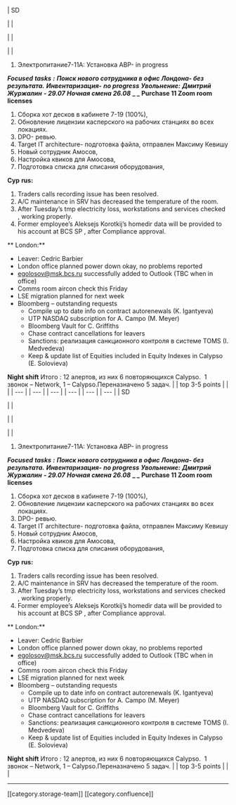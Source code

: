 





| SD

 | 
| 

 | 
|    

 | 
| 
1. Электропитание7-11A: Установка АВР- in progress

 **_Focused_**  **_tasks_**  **_:_**  **_Поиск нового сотрудника в офис Лондона- без результата._**  **_Инвентаризация-_**  **_no progress_**  **_Увольнение:_**  **_Дмитрий_**  **_Журжалин_**  **_- 29.07_**  **_Ночная смена 26.08_**  **_ _**  **Purchase 11 Zoom room licenses** 
1. Сборка хот десков в кабинете 7-19 (100%),
1. Oбновление лицензии касперского на рабочих станциях во всех локациях.
1. DPO- ревью.
1. Target IT architecture- подготовка файла, отправлен Максиму Кевишу
1. Новый сотрудник Амосов,
1. Настройка квиков для Амосова,
1. Подготовка списка для списания оборудования,

 **Cyp**  **rus:** 
1. Traders calls recording issue has been resolved.
1. A/C maintenance in SRV has decreased the temperature of the room.
1. After Tuesday’s tmp electricity loss, workstations and services checked , working properly.
1. Former employee’s Aleksejs Korotkij’s homedir data will be provided to his account at BCS SP , after Compliance approval.

 ** London:** <ul><li>Leaver: Cedric Barbier</li><li>London office planned power down okay, no problems reported</li><li>[egolosov@msk.bcs.ru](mailto:egolosov@msk.bcs.ru) successfully added to Outlook (TBC when in office)</li><li>Comms room aircon check this Friday</li><li>LSE migration planned for next week</li><li>Bloomberg – outstanding requests<ul><li>Compile up to date info on contract autorenewals (K. Igantyeva)</li><li>UTP NASDAQ subscription for A. Campo (M. Meyer)</li><li>Bloomberg Vault for C. Griffiths</li><li>Chase contract cancellations for leavers</li><li>Sanctions: реализация санкционного контроля в системе TOMS (I. Medvedeva)</li><li>Keep & update list of Equities included in Equity Indexes in Calypso (E. Solovieva)</li></ul></li></ul> **Night**  **shift** Итого : 12 алертов, из них 6 повторяющихся Calypso.  1 звонок – Network, 1 – Calypso.Переназначено 5 задач. | 
| top 3-5 points | 
|  | 
|  --- | 
|  --- | 
|  --- | 
|  --- | 
|  --- | 
|  --- | 
| SD

 | 
| 

 | 
|    

 | 
| 
1. Электропитание7-11A: Установка АВР- in progress

 **_Focused_**  **_tasks_**  **_:_**  **_Поиск нового сотрудника в офис Лондона- без результата._**  **_Инвентаризация-_**  **_no progress_**  **_Увольнение:_**  **_Дмитрий_**  **_Журжалин_**  **_- 29.07_**  **_Ночная смена 26.08_**  **_ _**  **Purchase 11 Zoom room licenses** 
1. Сборка хот десков в кабинете 7-19 (100%),
1. Oбновление лицензии касперского на рабочих станциях во всех локациях.
1. DPO- ревью.
1. Target IT architecture- подготовка файла, отправлен Максиму Кевишу
1. Новый сотрудник Амосов,
1. Настройка квиков для Амосова,
1. Подготовка списка для списания оборудования,

 **Cyp**  **rus:** 
1. Traders calls recording issue has been resolved.
1. A/C maintenance in SRV has decreased the temperature of the room.
1. After Tuesday’s tmp electricity loss, workstations and services checked , working properly.
1. Former employee’s Aleksejs Korotkij’s homedir data will be provided to his account at BCS SP , after Compliance approval.

 ** London:** <ul><li>Leaver: Cedric Barbier</li><li>London office planned power down okay, no problems reported</li><li>[egolosov@msk.bcs.ru](mailto:egolosov@msk.bcs.ru) successfully added to Outlook (TBC when in office)</li><li>Comms room aircon check this Friday</li><li>LSE migration planned for next week</li><li>Bloomberg – outstanding requests<ul><li>Compile up to date info on contract autorenewals (K. Igantyeva)</li><li>UTP NASDAQ subscription for A. Campo (M. Meyer)</li><li>Bloomberg Vault for C. Griffiths</li><li>Chase contract cancellations for leavers</li><li>Sanctions: реализация санкционного контроля в системе TOMS (I. Medvedeva)</li><li>Keep & update list of Equities included in Equity Indexes in Calypso (E. Solovieva)</li></ul></li></ul> **Night**  **shift** Итого : 12 алертов, из них 6 повторяющихся Calypso.  1 звонок – Network, 1 – Calypso.Переназначено 5 задач. | 
| top 3-5 points | 
|  | 







*****

[[category.storage-team]] 
[[category.confluence]] 
